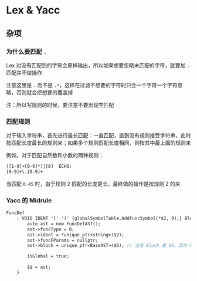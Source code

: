 # Lex & Yacc


## 杂项
### 为什么要匹配 `.`
Lex 对没有匹配到的字符会原样输出，所以如果想要忽略未匹配的字符，就要加 `.` 匹配并不做操作

注意这里是 `.` 而不是 `.*`，这样在过滤不想要的字符时只会一个字符一个字符忽略，否则就会把想要的覆盖掉

注：所以写规则的时候，要注意不要出现空匹配

### 匹配规则
对于输入字符串，首先进行最长匹配：一直匹配，直到没有规则接受字符串，此时按匹配长度最长的规则来；如果多个规则匹配长度相同，则按其中最上面的规则来

例如，对于匹配自然数和小数的两种规则：
```lex
([1-9]+[0-9]*)|[0]	ECHO;
[0-9]+\.[0-9]+
```
当匹配 `0.45` 时，由于规则 2 匹配的长度更长，最终做的操作是按规则 2 的来

### Yacc 的 Midrule
```yacc
FuncDef
    : VOID IDENT '(' ')' {globalSymbolTable.AddFuncSymbol(*$2, 0);} Block {
        auto ast = new FuncDefAST();
        ast->funcType = 0;
        ast->ident = *unique_ptr<string>($2);
        ast->funcFParams = nullptr;
        ast->block = unique_ptr<BaseAST>($6); // 注意 Block 是 $6，因为 Midrule 也占一个返回值

        isGlobal = true;
        
        $$ = ast;
    }
```

